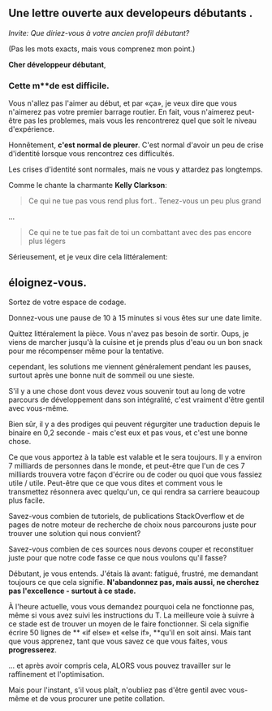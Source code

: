 ## Une lettre ouverte aux developeurs débutants .

*Invite: Que diriez-vous à votre ancien profil débutant?*

(Pas les mots exacts, mais vous comprenez mon point.)

**Cher développeur débutant**,

### Cette m**de est difficile.

Vous n'allez pas l'aimer au début, et par «ça», je veux dire que vous n'aimerez pas votre premier barrage routier. En fait, vous n'aimerez peut-être pas les problemes, mais vous les rencontrerez quel que soit le niveau d'expérience.

Honnêtement, **c'est normal de pleurer**. C'est normal d'avoir un peu de crise d'identité lorsque vous rencontrez ces difficultés.

Les crises d'identité sont normales, mais ne vous y attardez pas longtemps.

Comme le chante la charmante **Kelly Clarkson**:


> Ce qui ne tue pas vous rend plus fort.. Tenez-vous un peu plus grand

  

...

>Ce qui ne te tue pas fait de toi un combattant  avec des pas encore plus légers

  
Sérieusement, et je veux dire cela littéralement:

## éloignez-vous.

Sortez de votre espace de codage.

Donnez-vous une pause de 10 à 15 minutes si vous êtes sur une date limite.

Quittez littéralement la pièce. Vous n'avez pas besoin de sortir. Oups, je viens de marcher jusqu'à la cuisine et je prends plus d'eau ou un bon snack pour me récompenser même pour la tentative.

 cependant, les solutions me viennent généralement pendant les pauses, surtout après une bonne nuit de sommeil ou une sieste.

S'il y a une chose dont vous devez vous souvenir tout au long de votre parcours de développement dans son intégralité, c'est vraiment d'être gentil avec vous-même.

Bien sûr, il y a des prodiges qui peuvent régurgiter une traduction depuis le binaire en 0,2 seconde - mais c'est eux et pas vous, et c'est une bonne chose.

Ce que vous apportez à la table est valable et le sera toujours. Il y a environ 7 milliards de personnes dans le monde, et peut-être que l'un de ces 7 milliards trouvera votre façon d'écrire ou de coder ou quoi que vous fassiez utile / utile. Peut-être que ce que vous dites et comment vous le transmettez résonnera avec quelqu'un, ce qui rendra sa carriere beaucoup plus facile.

Savez-vous combien de tutoriels, de publications StackOverflow et de pages de notre moteur de recherche de choix nous parcourons juste pour trouver une solution qui nous convient?

Savez-vous combien de ces sources nous devons couper et reconstituer juste pour que notre code fasse ce que nous voulons qu'il fasse?

Débutant, je vous entends. J'étais là avant: fatigué, frustré, me demandant toujours ce que cela signifie. **N'abandonnez pas, mais aussi, ne cherchez pas l'excellence - surtout à ce stade.**

À l'heure actuelle, vous vous demandez pourquoi cela ne fonctionne pas, même si vous avez suivi les instructions du T. La meilleure voie à suivre à ce stade est de trouver un moyen de le faire fonctionner. Si cela signifie écrire 50 lignes de ** «if else» et «else if», **qu'il en soit ainsi. Mais tant que vous apprenez, tant que vous savez ce que vous faites, vous **progresserez**.

... et après avoir compris cela, ALORS vous pouvez travailler sur le raffinement et l'optimisation.


> 
Mais pour l'instant, s'il vous plaît, n'oubliez pas d'être gentil avec vous-même et de vous procurer une petite collation.